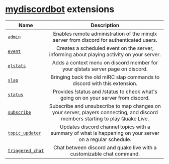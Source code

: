 # [mydiscordbot](https://github.com/mgaertne/minqlx-plugin-tests/blob/master/src/mydiscordbot.py) extensions
| Name                                                                                                                     |                                                          Description                                                          |
|--------------------------------------------------------------------------------------------------------------------------|:-----------------------------------------------------------------------------------------------------------------------------:|
| [`admin`](https://github.com/mgaertne/minqlx-plugin-tests/blob/master/src/discord_extensions/admin.py)                   |                   Enables remote administration of the minqlx server from discord for authenticated users.                    |
| [`event`](https://github.com/mgaertne/minqlx-plugin-tests/blob/master/src/discord_extensions/event.py)                   |                   Creates a scheduled event on the server, informing about playing activity on your server.                   |
| [`qlstats`](https://github.com/mgaertne/minqlx-plugin-tests/blob/master/src/discord_extensions/qlstats.py)               |                        Adds a context menu on discord member for your qlstats server page on discord.                         |
| [`slap`](https://github.com/mgaertne/minqlx-plugin-tests/blob/master/src/discord_extensions/slap.py)                     |                           Bringing back the old mIRC slap commands to discord with this extension.                            |
| [`status`](https://github.com/mgaertne/minqlx-plugin-tests/blob/master/src/discord_extensions/status.py)                 |                      Provides !status and /status to check what's going on on your server from discord.                       |
| [`subscribe`](https://github.com/mgaertne/minqlx-plugin-tests/blob/master/src/discord_extensions/subscribe.py)           | Subscribe and unsubscribe to map changes on your server, players connecting, and discord members starting to play Quake Live. |
| [`topic_updater`](https://github.com/mgaertne/minqlx-plugin-tests/blob/master/src/discord_extensions/topic_updater.py)   |           Updates discord channel topics with a summary of what is happening on your server on a regular schedule.            |
| [`triggered_chat`](https://github.com/mgaertne/minqlx-plugin-tests/blob/master/src/discord_extensions/triggered_chat.py) |                             Chat between discord and quake live with a customizable chat command.                             |
